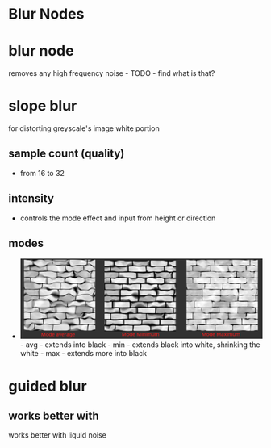 # Blur Nodes

# blur node

removes any high frequency noise - TODO - find what is that?

# slope blur

for distorting greyscale's image white portion

## sample count (quality)

- from 16 to 32

## intensity

- controls the mode effect and input from height or direction

## modes

- <img src="./images/blur-nodes/slope-blur-node-modes.png">
    - avg - extends into black
    - min - extends black into white, shrinking the white
    - max - extends more into black

# guided blur

## works better with

works better with liquid noise
